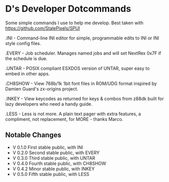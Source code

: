 D's Developer Dotcommands
=

Some simple commands I use to help me develop.
Best taken with https://github.com/StalePixels/SPUI

.INI - Command-line INI editor for simple, programmable edits to INI or INI style config files.

.EVERY - Job scheduler.  Manages named jobs and will set NextRex 0x7F if the schedule is due.

.UNTAR - POSIX compliant ESXDOS version of UNTAR, super easy to embed in other apps.

.CH8SHOW - View 768b/1k 1bit font files in ROM/UDG format inspired by Damien Guard's zx-origins project.

.INKEY - View keycodes as returned for keys & combos from z88dk built for lazy developers who need a handy guide.

.LESS - Less is not more. A plain text pager with extra features, a compliment, not replacement, for MORE  - thanks Marco.

Notable Changes
-
* V 0.1.0         First stable public, with INI
* V 0.2.0         Second stable public, with EVERY
* V 0.3.0         Third stable public, with UNTAR
* V 0.4.0         Fourth stable public, with CH8SHOW
* V 0.4.2         Minor stable public, with INKEY
* V 0.5.0         Fifth stable public, with LESS




